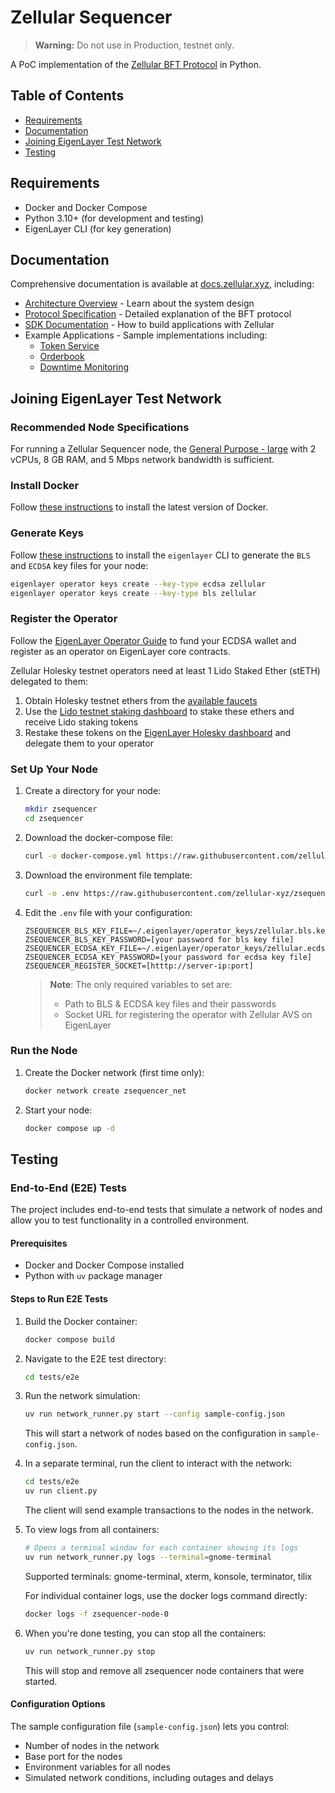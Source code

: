 # Zellular Sequencer

> **Warning:** Do not use in Production, testnet only.

A PoC implementation of the [Zellular BFT Protocol](https://docs.zellular.xyz/protocol.html) in Python.

## Table of Contents

- [Requirements](#requirements)
- [Documentation](#documentation)
- [Joining EigenLayer Test Network](#joining-eigenlayer-test-network)
- [Testing](#testing)

## Requirements

- Docker and Docker Compose
- Python 3.10+ (for development and testing)
- EigenLayer CLI (for key generation)

## Documentation

Comprehensive documentation is available at [docs.zellular.xyz](https://docs.zellular.xyz/), including:

- [Architecture Overview](https://docs.zellular.xyz/architecture.html) - Learn about the system design
- [Protocol Specification](https://docs.zellular.xyz/protocol.html) - Detailed explanation of the BFT protocol
- [SDK Documentation](https://docs.zellular.xyz/sdk.html) - How to build applications with Zellular
- Example Applications - Sample implementations including:
  - [Token Service](https://docs.zellular.xyz/examples/token.html)
  - [Orderbook](https://docs.zellular.xyz/examples/orderbook.html)
  - [Downtime Monitoring](https://docs.zellular.xyz/examples/downtime_monitoring.html)

## Joining EigenLayer Test Network

### Recommended Node Specifications

For running a Zellular Sequencer node, the [General Purpose - large](https://docs.eigenlayer.xyz/eigenlayer/operator-guides/eigenlayer-node-classes#general-purpose-eigenlayer-node-classes) with 2 vCPUs, 8 GB RAM, and 5 Mbps network bandwidth is sufficient.

### Install Docker

Follow [these instructions](https://docs.docker.com/engine/install/#server) to install the latest version of Docker.

### Generate Keys

Follow [these instructions](https://docs.eigenlayer.xyz/eigenlayer/operator-guides/operator-installation#install-cli-using-binary) to install the `eigenlayer` CLI to generate the `BLS` and `ECDSA` key files for your node:

```bash
eigenlayer operator keys create --key-type ecdsa zellular
eigenlayer operator keys create --key-type bls zellular
```

### Register the Operator

Follow the [EigenLayer Operator Guide](https://docs.eigenlayer.xyz/eigenlayer/operator-guides/operator-installation#fund-ecdsa-wallet) to fund your ECDSA wallet and register as an operator on EigenLayer core contracts.

Zellular Holesky testnet operators need at least 1 Lido Staked Ether (stETH) delegated to them:

1. Obtain Holesky testnet ethers from the [available faucets](https://docs.eigenlayer.xyz/eigenlayer/restaking-guides/restaking-user-guide/testnet/obtaining-testnet-eth-and-liquid-staking-tokens-lsts#obtain-holesky-eth-aka-holeth-via-a-faucet)
2. Use the [Lido testnet staking dashboard](https://stake-holesky.testnet.fi/) to stake these ethers and receive Lido staking tokens
3. Restake these tokens on the [EigenLayer Holesky dashboard](https://holesky.eigenlayer.xyz/restake/stETH) and delegate them to your operator

### Set Up Your Node

1. Create a directory for your node:
   ```bash
   mkdir zsequencer
   cd zsequencer
   ```

2. Download the docker-compose file:
   ```bash
   curl -o docker-compose.yml https://raw.githubusercontent.com/zellular-xyz/zsequencer/refs/heads/main/docker-compose-pull.yml
   ```

3. Download the environment file template:
   ```bash
   curl -o .env https://raw.githubusercontent.com/zellular-xyz/zsequencer/refs/heads/main/.env.example
   ```

4. Edit the `.env` file with your configuration:
   ```
   ZSEQUENCER_BLS_KEY_FILE=~/.eigenlayer/operator_keys/zellular.bls.key.json
   ZSEQUENCER_BLS_KEY_PASSWORD=[your password for bls key file]
   ZSEQUENCER_ECDSA_KEY_FILE=~/.eigenlayer/operator_keys/zellular.ecdsa.key.json
   ZSEQUENCER_ECDSA_KEY_PASSWORD=[your password for ecdsa key file]
   ZSEQUENCER_REGISTER_SOCKET=[htttp://server-ip:port]
   ```

   > **Note**: The only required variables to set are:
   > - Path to BLS & ECDSA key files and their passwords
   > - Socket URL for registering the operator with Zellular AVS on EigenLayer

### Run the Node

1. Create the Docker network (first time only):
   ```bash
   docker network create zsequencer_net
   ```

2. Start your node:
   ```bash
   docker compose up -d
   ```

## Testing

### End-to-End (E2E) Tests

The project includes end-to-end tests that simulate a network of nodes and allow you to test functionality in a controlled environment.

#### Prerequisites

- Docker and Docker Compose installed
- Python with `uv` package manager

#### Steps to Run E2E Tests

1. Build the Docker container:
   ```bash
   docker compose build
   ```

2. Navigate to the E2E test directory:
   ```bash
   cd tests/e2e
   ```

3. Run the network simulation:
   ```bash
   uv run network_runner.py start --config sample-config.json
   ```
   This will start a network of nodes based on the configuration in `sample-config.json`.

4. In a separate terminal, run the client to interact with the network:
   ```bash
   cd tests/e2e
   uv run client.py
   ```
   The client will send example transactions to the nodes in the network.

5. To view logs from all containers:
   ```bash
   # Opens a terminal window for each container showing its logs
   uv run network_runner.py logs --terminal=gnome-terminal
   ```
   Supported terminals: gnome-terminal, xterm, konsole, terminator, tilix

   For individual container logs, use the docker logs command directly:
   ```bash
   docker logs -f zsequencer-node-0
   ```

6. When you're done testing, you can stop all the containers:
   ```bash
   uv run network_runner.py stop
   ```
   This will stop and remove all zsequencer node containers that were started.

#### Configuration Options

The sample configuration file (`sample-config.json`) lets you control:
- Number of nodes in the network
- Base port for the nodes
- Environment variables for all nodes
- Simulated network conditions, including outages and delays
